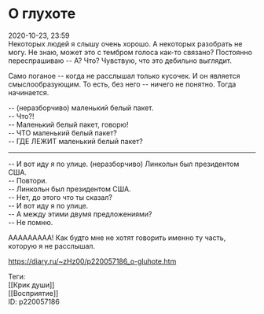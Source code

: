 О глухоте
==========

   
 2020-10-23, 23:59   
  Некоторых людей я слышу очень хорошо. А некоторых разобрать не могу. Не знаю, может это с тембром голоса как-то связано? Постоянно переспрашиваю -- А? Что? Чувствую, что это дебильно выглядит.   
   
 Само поганое -- когда не расслышал только кусочек. И он является смыслообразующим. То есть, без него -- ничего не понятно. Тогда начинается.   
   
 -- (неразборчиво) маленький белый пакет.   
 -- Что?!   
 -- Маленький белый пакет, говорю!   
 -- ЧТО маленький белый пакет?   
 -- ГДЕ ЛЕЖИТ маленький белый пакет?   
   
 ***   
   
 -- И вот иду я по улице. (неразборчиво) Линкольн был президентом США.   
 -- Повтори.   
 -- Линкольн был президентом США.   
 -- Нет, до этого что ты сказал?   
 -- И вот иду я по улице.   
 -- А между этими двумя предложениями?   
 -- Не помню.   
   
 ААААААААА! Как будто мне не хотят говорить именно ту часть, которую я не расслышал.   
    
 <https://diary.ru/~zHz00/p220057186_o-gluhote.htm>   
   
 Теги:   
 [[Крик души]]   
 [[Восприятие]]   
 ID: p220057186